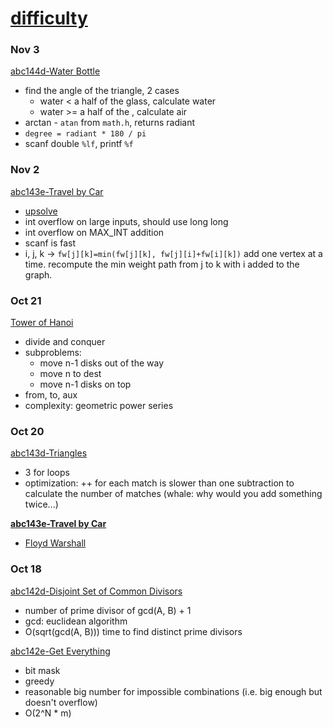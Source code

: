 # [difficulty](https://kenkoooo.com/atcoder/#/table/)

### Nov 3
[abc144d-Water Bottle](https://atcoder.jp/contests/abc144/tasks/abc144_d)
- find the angle of the triangle, 2 cases
   - water < a half of the glass, calculate water
   - water >= a half of the , calculate air
- arctan - `atan` from `math.h`, returns radiant
- `degree = radiant * 180 / pi`
- scanf double `%lf`, printf `%f`

### Nov 2
[abc143e-Travel by Car](https://atcoder.jp/contests/abc143/tasks/abc143_e)
- [upsolve](#oct-20)
- int overflow on large inputs, should use long long
- int overflow on MAX_INT addition
- scanf is fast
- i, j, k -> `fw[j][k]=min(fw[j][k], fw[j][i]+fw[i][k])` add one vertex at a time. recompute the min weight path from j to k with i added to the graph.

### Oct 21
[Tower of Hanoi](https://en.wikipedia.org/wiki/Tower_of_Hanoi)
- divide and conquer
- subproblems:
  - move n-1 disks out of the way
  - move n to dest
  - move n-1 disks on top
- from, to, aux
- complexity: geometric power series

### Oct 20
[abc143d-Triangles](https://atcoder.jp/contests/abc143/tasks/abc143_d)
- 3 for loops
- optimization: ++ for each match is slower than one subtraction to calculate the number of matches (whale: why would you add something twice...)

[**abc143e-Travel by Car**](https://atcoder.jp/contests/abc143/tasks/abc143_e)
- [Floyd Warshall](https://en.wikipedia.org/wiki/Floyd%E2%80%93Warshall_algorithm)

### Oct 18
[abc142d-Disjoint Set of Common Divisors](https://atcoder.jp/contests/abc142/tasks/abc142_d)
- number of prime divisor of gcd(A, B) + 1
- gcd: euclidean algorithm
- O(sqrt(gcd(A, B))) time to find distinct prime divisors

[abc142e-Get Everything](https://atcoder.jp/contests/abc142/tasks/abc142_e)
- bit mask
- greedy
- reasonable big number for impossible combinations (i.e. big enough but doesn't overflow)
- O(2^N * m)

